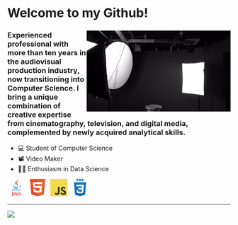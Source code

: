 
  
# Welcome to my Github!       

 
### <img src = "portfolioimage.gif" width = "325px"   align = "right" > 

### 
<div>
  
### Experienced professional with more than ten years in the audiovisual production industry, now transitioning into Computer Science. I bring a unique combination of creative expertise from cinematography, television, and digital media, complemented by newly acquired analytical skills.

</div>

- 💻 Student of Computer Science
- 📽️ Video Maker
- 👩‍💻 Enthusiasm in Data Science




<div>
  <img src="https://github.com/devicons/devicon/blob/master/icons/java/java-original-wordmark.svg" title="Java" alt="Java" width="40" height="40"/>&nbsp;
  <img src="https://github.com/devicons/devicon/blob/master/icons/html5/html5-original.svg" title="HTML5" alt="HTML" width="40" height="40"/>&nbsp;
  <img src="https://github.com/devicons/devicon/blob/master/icons/javascript/javascript-original.svg" title="JavaScript" alt="JavaScript" width="40" height="40"/>&nbsp;
  <img src="https://github.com/devicons/devicon/blob/master/icons/css3/css3-plain-wordmark.svg" title="CSS3" alt="CSS" width="40" height="40"/>&nbsp;
  
</div>

---


<div align = "left">
<img height = "200em" src="https://github-readme-stats.vercel.app/api/top-langs/?username=brunoklq&show_icons=true&theme=bear&count_private=true"/>

</div>
